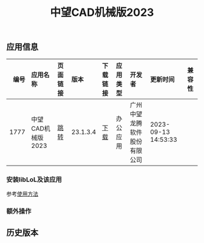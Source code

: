 ﻿---
id: 1777
title: 中望CAD机械版2023
toc: true
weight: 1777
---

## 应用信息 
|   编号 | 应用名称         | 页面链接                                        | 版本       | 下载链接                                                                            | 应用类型   | 开发者            | 更新时间                | 兼容性   |
|-----:|:-------------|:--------------------------------------------|:---------|:--------------------------------------------------------------------------------|:-------|:---------------|:--------------------|:------|
| 1777 | 中望CAD机械版2023 | [跳转](http://app.loongapps.cn/#/detail/1777) | 23.1.3.4 | [下载](http://113.24.212.22:8090/upload/file/zwcadm2023_23.1.3.4_loongarch64.deb) | 办公应用   | 广州中望龙腾软件股份有限公司 | 2023-09-13 14:53:33 |       |
### 安装libLoL及该应用 
参考[使用方法](/docs/usage) 
### 额外操作 


## 历史版本 
 